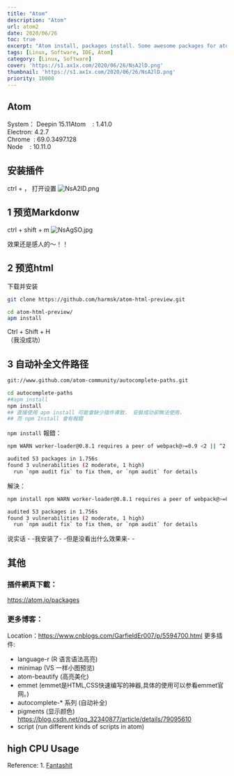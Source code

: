 ```yaml
---
title: "Atom"
description: "Atom"
url: atom2
date: 2020/06/26
toc: true
excerpt: "Atom install, packages install. Some awesome packages for atom"
tags: [Linux, Software, IDE, Atom]
category: [Linux, Software]
cover: 'https://s1.ax1x.com/2020/06/26/NsA2lD.png'
thumbnail: 'https://s1.ax1x.com/2020/06/26/NsA2lD.png'
priority: 10000
---
```


## Atom

System： Deepin 15.11Atom    : 1.41.0<br />Electron: 4.2.7<br />Chrome  : 69.0.3497.128<br />Node    : 10.11.0

<a name="4LN4y"></a>
## 安装插件

ctrl + ， 打开设置
![NsA2lD.png](https://s1.ax1x.com/2020/06/26/NsA2lD.png)

<a name="rJPAR"></a>
## 1 预览Markdonw


ctrl + shift + m
![NsAgSO.jpg](https://s1.ax1x.com/2020/06/26/NsAgSO.jpg)


效果还是感人的～！！

<a name="jzoHj"></a>
## 2 预览html

下载并安装
```bash
git clone https://github.com/harmsk/atom-html-preview.git

cd atom-html-preview/
apm install
```


Ctrl + Shift + H<br />（我没成功）

<a name="GjTh6"></a>
## 3 自动补全文件路径

```bash
git://www.github.com/atom-community/autocomplete-paths.git

cd autocomplete-paths
##apm install
npm install
## 直接使用 apm install 可能會缺少插件導致， 安裝成功卻無法使用，
## 而 npm Install 會有報錯
```

`npm install` 報錯：
```bash
npm WARN worker-loader@0.8.1 requires a peer of webpack@>=0.9 <2 || ^2.1.0-beta || ^2.2.0 but none is installed. You must install peer dependencies yourself.

audited 53 packages in 1.756s
found 3 vulnerabilities (2 moderate, 1 high)
  run `npm audit fix` to fix them, or `npm audit` for details
```
解決：
```bash
npm install npm WARN worker-loader@0.8.1 requires a peer of webpack@>=0.9 <2 || ^2.1.0-beta || ^2.2.0 but none is installed. You must install peer dependencies yourself.

audited 53 packages in 1.756s
found 3 vulnerabilities (2 moderate, 1 high)
  run `npm audit fix` to fix them, or `npm audit` for details

```
说实话 - -我安装了- -但是没看出什么效果来- -

<a name="ePp9Z"></a>
## 其他
### 插件網頁下載：
https://atom.io/packages
### 更多博客：
Location：https://www.cnblogs.com/GarfieldEr007/p/5594700.html
更多插件:
- language-r (R 语言语法高亮)
- minimap (VS 一样小图预览)
- atom-beautify (高亮美化)
- emmet (emmet是HTML,CSS快速编写的神器,具体的使用可以参看emmet官网。)
- autocomplete-* 系列 (自动补全)
- pigments (显示颜色)
https://blog.csdn.net/qq_32340877/article/details/79095610
- script (run different kinds of scripts in atom)



## high CPU Usage

Reference: 1. [Fantashit](https://fantashit.com/atom-helper-using-100-of-cpu/)
